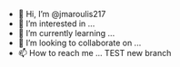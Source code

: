 - 👋 Hi, I’m @jmaroulis217
- 👀 I’m interested in ...
- 🌱 I’m currently learning ...
- 💞️ I’m looking to collaborate on ...
- 📫 How to reach me ...
TEST new branch
<!---
jmaroulis217/jmaroulis217 is a ✨ special ✨ repository because its `README.md` (this file) appears on your GitHub profile.
You can click the Preview link to take a look at your changes.   
--->
